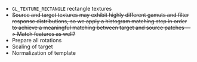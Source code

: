 - `GL_TEXTURE_RECTANGLE` rectangle textures
- ~~Source and target textures may exhibit highly different gamuts and filter response distributions, so we apply a histogram matching step in order to achieve a meaningful matching between target and source patches --> Match features as well?~~
- Prepare all rotations
- Scaling of target
- Normalization of template